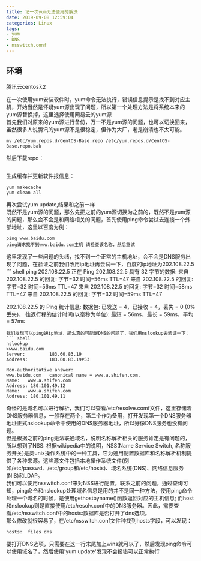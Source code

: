 ```yaml
---
title: 记一次yum无法使用的解决
date: 2019-09-08 12:59:04
categories: Linux
tags:
- yum
- DNS
- nsswitch.conf
---
```


## 环境
腾讯云centos7.2

在一次使用yum安装软件时，yum命令无法执行，错误信息提示是找不到对应主机，开始当然是怀疑yum源出现了问题，所以第一个处理方法是将系统本来的yum源替换掉，这里选择使用网易云的yum源  
首先我们对原来的yum源进行备份，万一不是yum源的问题，也可以切换回来，虽然很多人说腾讯的yum源不是很稳定，但作为大厂，老是崩溃也不太可能。  
``` shell
mv /etc/yum.repos.d/CentOS-Base.repo /etc/yum.repos.d/CentOS-Base.repo.bak
```
然后下载repo：
``` wget http://mirrors.163.com/.help/CentOS7-Base-163.repo
```
生成缓存并更新软件报信息：
``` shell
yum makecache
yum clean all
```
再次尝试yum update,结果和之前一样  
既然不是yum源的问题，那么先把之前的yum源切换为之前的，既然不是yum源的问题，那么会不会是和网络相关的问题，首先使用ping命令尝试去连接一个外部地址，这里以百度为例：
``` shell
ping www.baidu.com
ping请求找不到www.baidu.com主机 请检查该名称，然后重试
```
这里发现了一些问题的头绪，找不到一个正常的主机地址，会不会是DNS服务出现了问题，在验证之前我们改用ip地址再尝试一下，百度的ip地址为202.108.22.5  ``` shell
ping 202.108.22.5
正在 Ping 202.108.22.5 具有 32 字节的数据:
来自 202.108.22.5 的回复: 字节=32 时间=56ms TTL=47
来自 202.108.22.5 的回复: 字节=32 时间=56ms TTL=47
来自 202.108.22.5 的回复: 字节=32 时间=58ms TTL=47
来自 202.108.22.5 的回复: 字节=32 时间=59ms TTL=47

202.108.22.5 的 Ping 统计信息:
    数据包: 已发送 = 4，已接收 = 4，丢失 = 0 (0% 丢失)，
往返行程的估计时间(以毫秒为单位):
    最短 = 56ms，最长 = 59ms，平均 = 57ms
```
我们发现可以ping通ip地址，那么真的可能是DNS的问题了，我们用nslookup去验证一下：
``` shell
nslookup
>www.baidu.com
Server:         183.60.83.19
Address:        183.60.83.19#53

Non-authoritative answer:
www.baidu.com   canonical name = www.a.shifen.com.
Name:   www.a.shifen.com
Address: 180.101.49.12
Name:   www.a.shifen.com
Address: 180.101.49.11
```
奇怪的是域名可以进行解析，我们可以查看/etc/resolve.comf文件，这里存储着DNS服务器信息，一般存在两个，第二个作为备用，打开发现第一个DNS服务器地址正式nslookup命令中使用的DNS服务器地址，所以好像DNS服务也没有问题。  
但是根据之前的ping无法联通域名，说明名称解析相关的服务肯定是有问题的，所以想到了NSS:
根据wikipedia中的说明，NSS(Name Service Switch, 名称服务开关)是类unix操作系统中的一种工具，它为通用配置数据库和名称解析机制提供了各种来源。这些源文件包括本地操作系统文件(例如/etc/passwd、/etc/group和/etc/hosts)、域名系统(DNS)、网络信息服务(NIS)和LDAP。  
我们可以使用nsswitch.conf来对NSS进行配置，联系之前的问题，通过查询可知，ping命令和nslookup处理域名信息是用的并不是同一种方法，使用ping命令处理一个域名的时候，是使用gethostbyname()函数返回对应的主机信息; 而host和nslookup则是直接使用/etc/resolv.conf中的DNS服务器。因此，需要查看/etc/nsswitch.conf中的hosts:数据库是否打开了dns选项。  
那么修改就很容易了，在/etc/nsswitch.conf文件种找到hosts字段，可以发现：  
``` shell
hosts:  files dns
```
要打开DNS选项，只需要在这一行末尾加上wins就可以了，然后发现ping命令可以使用域名了，然后使用'yum update'发现不会报错可以正常执行



